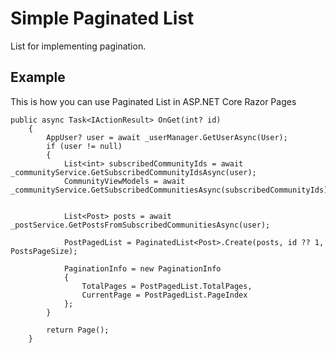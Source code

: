 # Simple Paginated List

List for implementing pagination.

## Example

This is how you can use Paginated List in ASP.NET Core Razor Pages

```
public async Task<IActionResult> OnGet(int? id)
    {
        AppUser? user = await _userManager.GetUserAsync(User);
        if (user != null)
        {
            List<int> subscribedCommunityIds = await _communityService.GetSubscribedCommunityIdsAsync(user);
            CommunityViewModels = await _communityService.GetSubscribedCommunitiesAsync(subscribedCommunityIds);
            
            
            List<Post> posts = await _postService.GetPostsFromSubscribedCommunitiesAsync(user);

            PostPagedList = PaginatedList<Post>.Create(posts, id ?? 1, PostsPageSize);
            
            PaginationInfo = new PaginationInfo
            {
                TotalPages = PostPagedList.TotalPages,
                CurrentPage = PostPagedList.PageIndex
            };
        }

        return Page();
    }
```
